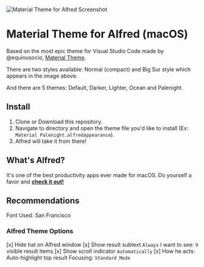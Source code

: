 ![Material Theme for Alfred Screenshot](https://r3v.in/N6HT/material-alfred-theme-hero.jpg)

# Material Theme for Alfred (macOS)

Based on the most epic theme for Visual Studio Code made by @equinusocio, [Material Theme](https://github.com/equinusocio/vsc-material-theme).

There are two styles available: Normal (compact) and Big Sur style which appears in the image above.

And there are 5 themes: Default, Darker, Lighter, Ocean and Palenight.

## Install

1. Clone or Download this repository.
2. Navigate to directory and open the theme file you'd like to install (Ex: `Material Palenight.alfredappearance`).
3. Alfred will take it from there!

## What's Alfred?

It's one of the best productivity apps ever made for macOS. Do yourself a favor and [**check it out!**](https://www.alfredapp.com/)

## Recommendations

Font Used: San Francisco

### Alfred Theme Options

[x] Hide hat on Alfred window
[x] Show result subtext `Always`
I want to see: `9` visible result items
[x] Show scroll indicator `Automatically`
[x] How he acts: Auto-highlight top result
Focusing: `Standard Mode`

